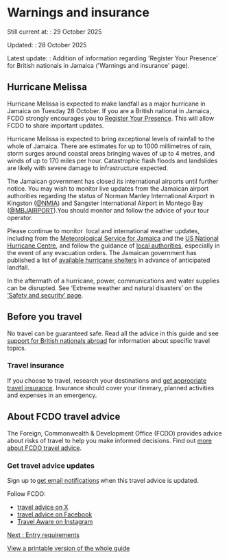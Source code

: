 # Warnings and insurance

Still current at:
:   29 October 2025

Updated:
:   28 October 2025

Latest update:
:   Addition of information regarding 'Register Your Presence' for British nationals in Jamaica ('Warnings and insurance' page).

## Hurricane Melissa

Hurricane Melissa is expected to make landfall as a major hurricane in Jamaica on Tuesday 28 October. If you are a British national in Jamaica, FCDO strongly encourages you to [Register Your Presence](https://www.register.service.csd.fcdo.gov.uk/jamaica-20251028/tell-the-uk-government-youre-in-jamaica). This will allow FCDO to share important updates.

Hurricane Melissa is expected to bring exceptional levels of rainfall to the whole of Jamaica. There are estimates for up to 1000 millimetres of rain, storm surges around coastal areas bringing waves of up to 4 metres, and winds of up to 170 miles per hour. Catastrophic flash floods and landslides are likely with severe damage to infrastructure expected.

The Jamaican government has closed its international airports until further notice. You may wish to monitor live updates from the Jamaican airport authorities regarding the status of Norman Manley International Airport in Kingston ([@NMIA](https://x.com/NMIA_Airport?t=YwsCRXzhGRoDxM-jVJJenA&s=08)) and Sangster International Airport in Montego Bay ([@MBJAIRPORT](https://x.com/MBJAIRPORT?t=jw1Y8HGNdnIHwgjh1zmEmw&s=08)).You should monitor and follow the advice of your tour operator.

Please continue to monitor  local and international weather updates, including from the [Meteorological Service for Jamaica](https://metservice.gov.jm/) and the [US National Hurricane Centre](https://www.nhc.noaa.gov/), and follow the guidance of [local authorities](https://jis.gov.jm/news/), especially in the event of any evacuation orders. The Jamaican government has published a list of [available hurricane shelters](https://www.odpem.org.jm/shelters/) in advance of anticipated landfall.

In the aftermath of a hurricane, power, communications and water supplies can be disrupted. See ‘Extreme weather and natural disasters’ on the [‘Safety and security’ page](https://www.gov.uk/foreign-travel-advice/jamaica/safety-and-security).

## Before you travel

No travel can be guaranteed safe. Read all the advice in this guide and see [support for British nationals abroad](https://www.gov.uk/government/collections/support-for-british-nationals-abroad) for information about specific travel topics.

### Travel insurance

If you choose to travel, research your destinations and [get appropriate travel insurance](https://www.gov.uk/guidance/foreign-travel-insurance). Insurance should cover your itinerary, planned activities and expenses in an emergency.

## About FCDO travel advice

The Foreign, Commonwealth & Development Office (FCDO) provides advice about risks of travel to help you make informed decisions. Find out [more about FCDO travel advice](https://www.gov.uk/guidance/about-foreign-commonwealth-development-office-travel-advice).

### Get travel advice updates

Sign up to [get email notifications](https://www.gov.uk/foreign-travel-advice/jamaica/email-signup) when this travel advice is updated.

Follow FCDO:

* [travel advice on X](https://x.com/fcdotravelgovuk)
* [travel advice on Facebook](https://www.facebook.com/FCDOTravel/)
* [Travel Aware on Instagram](https://www.instagram.com/accounts/login/?next=https%3A%2F%2Fwww.instagram.com%2Ftravelaware%2F&is_from_rle)

[Next
:
Entry requirements](/foreign-travel-advice/jamaica/entry-requirements)

[View a printable version of the whole guide](/foreign-travel-advice/jamaica/print)